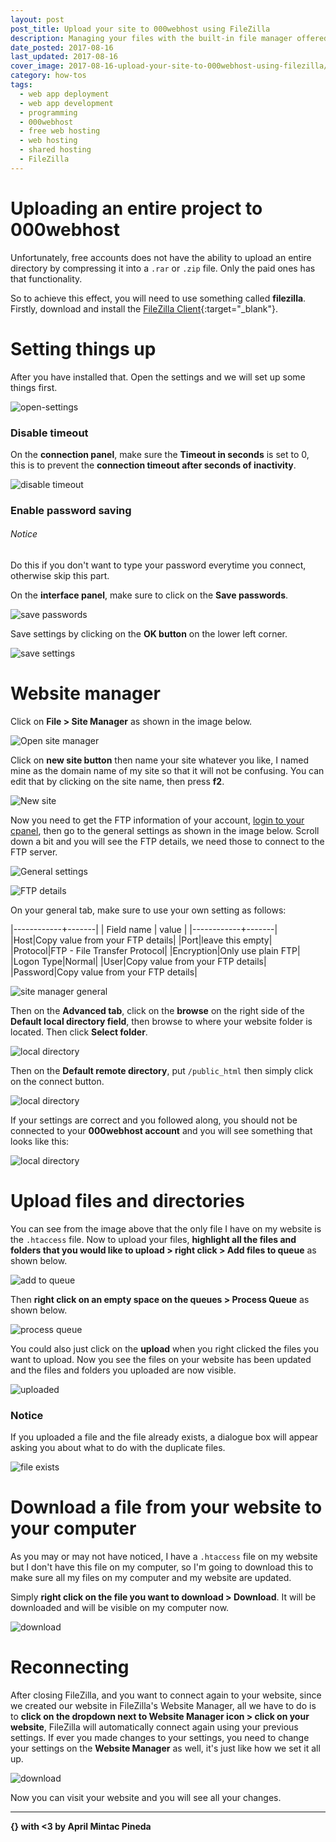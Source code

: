 ```yaml
---
layout: post
post_title: Upload your site to 000webhost using FileZilla
description: Managing your files with the built-in file manager offered by 000webhost is very limited with free accounts. In this post we will discuss how you can manage your files with FileZilla.
date_posted: 2017-08-16
last_updated: 2017-08-16
cover_image: 2017-08-16-upload-your-site-to-000webhost-using-filezilla/cover_image.png
category: how-tos
tags:
  - web app deployment
  - web app development
  - programming
  - 000webhost
  - free web hosting
  - web hosting
  - shared hosting
  - FileZilla
---
```


# Uploading an entire project to 000webhost

Unfortunately, free accounts does not have the ability to upload an entire directory by compressing it into a `.rar` or `.zip` file. Only the paid ones has that functionality.

So to achieve this effect, you will need to use something called **filezilla**. Firstly, download and install the [FileZilla Client](https://filezilla-project.org/download.php?type=client){:target="_blank"}.

# Setting things up

After you have installed that. Open the settings and we will set up some things first.

![open-settings](/blog/public/post-resources/2017-08-16-upload-your-site-to-000webhost-using-filezilla/open-settings.png)

### Disable timeout

On the **connection panel**, make sure the **Timeout in seconds** is set to 0, this is to prevent the **connection timeout after seconds of inactivity**.

![disable timeout](/blog/public/post-resources/2017-08-16-upload-your-site-to-000webhost-using-filezilla/timeout.png)

### Enable password saving

###### Notice

Do this if you don't want to type your password everytime you connect, otherwise skip this part.

On the **interface panel**, make sure to click on the **Save passwords**.

![save passwords](/blog/public/post-resources/2017-08-16-upload-your-site-to-000webhost-using-filezilla/save-passwords.png)

Save settings by clicking on the **OK button** on the lower left corner.

![save settings](/blog/public/post-resources/2017-08-16-upload-your-site-to-000webhost-using-filezilla/save-settings.png)

# Website manager

Click on **File > Site Manager** as shown in the image below.

![Open site manager](/blog/public/post-resources/2017-08-16-upload-your-site-to-000webhost-using-filezilla/open-site-manager.png)

Click on **new site button** then name your site whatever you like, I named mine as the domain name of my site so that it will not be confusing. You can edit that by clicking on the site name, then press **f2**.

![New site](/blog/public/post-resources/2017-08-16-upload-your-site-to-000webhost-using-filezilla/new-site.png)

Now you need to get the FTP information of your account, [login to your cpanel](https://www.000webhost.com/996779.html), then go to the general settings as shown in the image below. Scroll down a bit and you will see the FTP details, we need those to connect to the FTP server.

![General settings](/blog/public/post-resources/2017-08-16-upload-your-site-to-000webhost-using-filezilla/general-settings.png)

![FTP details](/blog/public/post-resources/2017-08-16-upload-your-site-to-000webhost-using-filezilla/ftp-details.png)

On your general tab, make sure to use your own setting as follows:

|------------+-------|
| Field name | value |
|------------+-------|
|Host|Copy value from your FTP details|
|Port|leave this empty|
|Protocol|FTP - File Transfer Protocol|
|Encryption|Only use plain FTP|
|Logon Type|Normal|
|User|Copy value from your FTP details|
|Password|Copy value from your FTP details|

![site manager general](/blog/public/post-resources/2017-08-16-upload-your-site-to-000webhost-using-filezilla/site-manager-general.png)

Then on the **Advanced tab**, click on the **browse** on the right side of the **Default local directory field**, then browse to where your website folder is located. Then click **Select folder**.

![local directory](/blog/public/post-resources/2017-08-16-upload-your-site-to-000webhost-using-filezilla/select-local-directory.png)

Then on the **Default remote directory**, put `/public_html` then simply click on the connect button.

![local directory](/blog/public/post-resources/2017-08-16-upload-your-site-to-000webhost-using-filezilla/remote-directory.png)

If your settings are correct and you followed along, you should not be connected to your **000webhost account** and you will see something that looks like this:

![local directory](/blog/public/post-resources/2017-08-16-upload-your-site-to-000webhost-using-filezilla/connected.png)

# Upload files and directories

You can see from the image above that the only file I have on my website is the `.htaccess` file. Now to upload your files, **highlight all the files and folders that you would like to upload > right click > Add files to queue** as shown below.

![add to queue](/blog/public/post-resources/2017-08-16-upload-your-site-to-000webhost-using-filezilla/add-to-queue.png)

Then **right click on an empty space on the queues > Process Queue** as shown below.

![process queue](/blog/public/post-resources/2017-08-16-upload-your-site-to-000webhost-using-filezilla/process-queue.png)

You could also just click on the **upload** when you right clicked the files you want to upload. Now you see the files on your website has been updated and the files and folders you uploaded are now visible.

![uploaded](/blog/public/post-resources/2017-08-16-upload-your-site-to-000webhost-using-filezilla/uploaded.png)

### Notice

If you uploaded a file and the file already exists, a dialogue box will appear asking you about what to do with the duplicate files.

![file exists](/blog/public/post-resources/2017-08-16-upload-your-site-to-000webhost-using-filezilla/file-exists.png)

# Download a file from your website to your computer

As you may or may not have noticed, I have a `.htaccess` file on my website but I don't have this file on my computer, so I'm going to download this to make sure all my files on my computer and my website are updated.

Simply **right click on the file you want to download > Download**. It will be downloaded and will be visible on my computer now.

![download](/blog/public/post-resources/2017-08-16-upload-your-site-to-000webhost-using-filezilla/download.png)

# Reconnecting

After closing FileZilla, and you want to connect again to your website, since we created our website in FileZilla's Website Manager, all we have to do is to **click on the dropdown next to Website Manager icon > click on your website**, FileZilla will automatically connect again using your previous settings. If ever you made changes to your settings, you need to change your settings on the **Website Manager** as well, it's just like how we set it all up.

![download](/blog/public/post-resources/2017-08-16-upload-your-site-to-000webhost-using-filezilla/recon.png)

Now you can visit your website and you will see all your changes.

* * *

**{} with <3 by April Mintac Pineda**